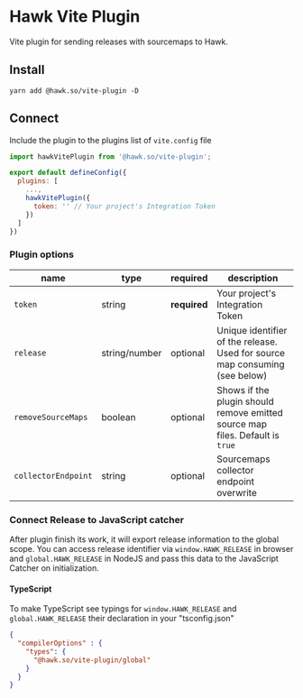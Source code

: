 # Hawk Vite Plugin

Vite plugin for sending releases with sourcemaps to Hawk.

## Install

```shell
yarn add @hawk.so/vite-plugin -D
```

## Connect

Include the plugin to the plugins list of `vite.config` file

```js
import hawkVitePlugin from '@hawk.so/vite-plugin';

export default defineConfig({
  plugins: [
    ...,
    hawkVitePlugin({
      token: '' // Your project's Integration Token
    })
  ]
})
```

### Plugin options

| name | type | required | description |
| -- | -- | -- | -- |
| `token` | string | **required** | Your project's Integration Token |
| `release` | string/number | optional | Unique identifier of the release. Used for source map consuming (see below) |
| `removeSourceMaps` | boolean | optional | Shows if the plugin should remove emitted source map files. Default is `true` |
| `collectorEndpoint` | string | optional | Sourcemaps collector endpoint overwrite |

### Connect Release to JavaScript catcher

After plugin finish its work, it will export release information to the global scope. 
You can access release identifier via `window.HAWK_RELEASE` in browser and `global.HAWK_RELEASE` in NodeJS and pass this data to the JavaScript Catcher on initialization.

#### TypeScript

To make TypeScript see typings for `window.HAWK_RELEASE` and `global.HAWK_RELEASE` their declaration in your "tsconfig.json"

```json
{
  "compilerOptions" : {
    "types": {
      "@hawk.so/vite-plugin/global"
    }
  }
}
```



